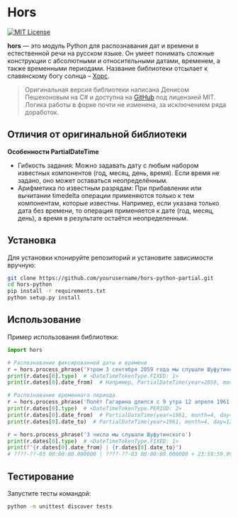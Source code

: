 # Hors

[![MIT License](https://img.shields.io/pypi/l/aiogram.svg?style=flat-square)](https://opensource.org/licenses/MIT)

**hors** — это модуль Python для распознавания дат и времени в естественной речи на русском языке. Он умеет понимать
сложные конструкции с абсолютными и относительными датами, временем, а также временными периодами. Название библиотеки
отсылает к славянскому богу солнца – [Хорс](https://ru.wikipedia.org/wiki/%D0%A5%D0%BE%D1%80%D1%81).

> Оригинальная версия библиотеки написана Денисом Пешехоновым на C# и доступна
> на [GitHub](https://github.com/DenisNP/Hors) под лицензией MIT. Логика работы в форке почти не изменена, за
> исключением ряда доработок.

## Отличия от оригинальной библиотеки


**Особенности PartialDateTime**
- Гибкость задания: Можно задавать дату с любым набором известных компонентов (год, месяц, день, время). Если время не задано, оно может оставаться неопределённым.
- Арифметика по известным разрядам: При прибавлении или вычитании timedelta операции применяются только к тем компонентам, которые известны. Например, если указана только дата без времени, то операция применяется к дате (год, месяц, день), а время в результате остаётся неопределенным.

## Установка

Для установки клонируйте репозиторий и установите зависимости вручную:

```bash
git clone https://github.com/yourusername/hors-python-partial.git
cd hors-python
pip install -r requirements.txt
python setup.py install
```

## Использование

Пример использования библиотеки:

```python
import hors

# Распознавание фиксированной даты и времени
r = hors.process_phrase('Утром 3 сентября 2059 года мы слушали Шуфутинского')
print(r.dates[0].type)  # <DateTimeTokenType.FIXED: 1>
print(r.dates[0].date_from)  # Например, PartialDateTime(year=2059, month=9, day=3, hour=9)

# Распознавание временного периода
r = hors.process_phrase('Полёт Гагарина длился с 9 утра 12 апреля 1961 года до 11 утра')
print(r.dates[0].type)  # <DateTimeTokenType.PERIOD: 2>
print(r.dates[0].date_from)  # PartialDateTime(year=1961, month=4, day=12, hour=9)
print(r.dates[0].date_to)  # PartialDateTime(year=1961, month=4, day=12, hour=11)

r = hors.process_phrase('3 числа мы слушали Шуфутинского')
print(r.dates[0].type)  # <DateTimeTokenType.FIXED: 1>
print(f"{r.dates[0].date_from} | {r.dates[0].date_to}")
# ????-??-03 00:00:00.000000 | ????-??-03 00:00:00.000000 + 23:59:59.999999
```

## Тестирование

Запустите тесты командой:
```bash
python -m unittest discover tests
```
